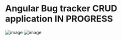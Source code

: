 # Angular Bug tracker CRUD application IN PROGRESS
![image](https://user-images.githubusercontent.com/40246928/197656950-395617c8-114b-4076-90f8-ceef217b84bd.png)
![image](https://user-images.githubusercontent.com/40246928/197662779-2e455924-5954-41cc-b1ca-1454cd5585c7.png)

